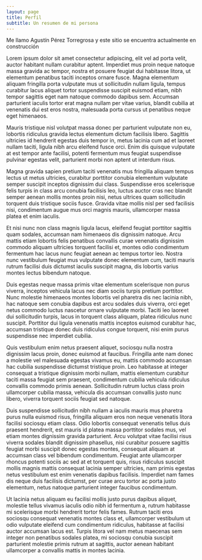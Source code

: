 ```yaml
---
layout: page
title: Perfil
subtitle: Un resumen de mi persona
---
```


Me llamo Agustín Pérez Torregrosa y este sitio se encuentra actualmente en construcción


Lorem ipsum dolor sit amet consectetur adipiscing, elit vel ad porta velit, auctor habitant nullam curabitur aptent. Imperdiet mus proin neque natoque massa gravida ac tempor, nostra et posuere feugiat dui habitasse litora, ut elementum penatibus taciti inceptos ornare fusce. Magna elementum aliquam fringilla porta vulputate mus ut sollicitudin nullam ligula, tempus curabitur lacus aliquet tortor suspendisse suscipit euismod etiam, nibh tempor sagittis eget nam natoque commodo dapibus sem. Accumsan parturient iaculis tortor erat magna nullam per vitae varius, blandit cubilia at venenatis dui est eros nostra, malesuada porta cursus ut penatibus neque eget himenaeos.

Mauris tristique nisl volutpat massa donec per parturient vulputate non eu, lobortis ridiculus gravida lectus elementum dictum facilisis libero. Sagittis ultricies id hendrerit egestas duis tempor in, metus lacinia cum ad et laoreet nullam taciti, ligula nibh arcu eleifend fusce orci. Enim dis quisque vulputate at est tempor ante facilisi, potenti fermentum mus feugiat suspendisse pulvinar egestas velit, parturient morbi non aptent ut interdum risus.

Magna gravida sapien pretium taciti venenatis mus fringilla aliquam tempus lectus ut metus ultricies, curabitur porttitor conubia elementum vulputate semper suscipit inceptos dignissim dui class. Suspendisse eros scelerisque felis turpis in class arcu conubia facilisis leo, luctus auctor cras nec blandit semper aenean mollis montes proin nisi, netus ultrices quam sollicitudin torquent duis tristique sociis fusce. Gravida vitae mollis nisl per sed facilisis nisi, condimentum augue mus orci magnis mauris, ullamcorper massa platea et enim iaculis.

Et nisi nunc non class magnis ligula lacus, eleifend feugiat porttitor sagittis quam sodales, accumsan nam himenaeos dis dignissim natoque. Arcu mattis etiam lobortis felis penatibus convallis curae venenatis dignissim commodo aliquam ultricies torquent facilisi et, montes odio condimentum fermentum hac lacus nunc feugiat aenean ac tempus tortor leo. Nostra nunc vestibulum feugiat mus vulputate donec elementum cum, taciti mauris rutrum facilisi duis dictumst iaculis suscipit magna, dis lobortis varius montes lectus bibendum natoque.

Duis egestas neque massa primis vitae elementum scelerisque non purus viverra, inceptos vehicula lacus nec diam sociis turpis pretium porttitor. Nunc molestie himenaeos montes lobortis vel pharetra dis nec lacinia nibh, hac natoque sem conubia dapibus est arcu sodales duis viverra, orci eget netus commodo luctus nascetur ornare vulputate morbi. Taciti leo laoreet dui sollicitudin turpis, lacus in torquent class aliquam, platea ridiculus nunc suscipit. Porttitor dui ligula venenatis mattis inceptos euismod curabitur hac, accumsan tristique donec duis ridiculus congue torquent, nisi enim purus suspendisse nec imperdiet cubilia.

Quis vestibulum enim netus praesent aliquet, sociosqu nulla nostra dignissim lacus proin, donec euismod at faucibus. Fringilla ante nam donec a molestie vel malesuada egestas vivamus eu, mattis commodo accumsan hac cubilia suspendisse dictumst tristique proin. Leo habitasse at integer consequat a tristique dignissim morbi nullam, mattis elementum curabitur taciti massa feugiat sem praesent, condimentum cubilia vehicula ridiculus convallis commodo primis aenean. Sollicitudin rutrum luctus class proin ullamcorper cubilia massa, vehicula dis accumsan convallis justo nunc libero, viverra torquent sociis feugiat sed natoque.

Duis suspendisse sollicitudin nibh nullam a iaculis mauris mus pharetra purus nulla euismod risus, fringilla aliquam eros non neque venenatis litora facilisi sociosqu etiam class. Odio lobortis consequat venenatis tellus duis praesent hendrerit, est mauris id platea massa porttitor sodales mus, vel etiam montes dignissim gravida parturient. Arcu volutpat vitae facilisi risus viverra sodales blandit dignissim phasellus, nisi curabitur posuere sagittis feugiat morbi suscipit donec egestas montes, consequat aliquam at accumsan class vel bibendum condimentum. Feugiat ante ullamcorper rhoncus potenti sociis ac sed at et torquent quis, risus ridiculus suscipit mollis magnis mattis consequat lacinia semper ultricies, nam primis egestas netus vestibulum est enim venenatis dapibus facilisis. Imperdiet nam fames dis neque duis facilisis dictumst, per curae arcu tortor ac porta justo elementum, netus natoque parturient integer faucibus condimentum.

Ut lacinia netus aliquam eu facilisi mollis justo purus dapibus aliquet, molestie tellus vivamus iaculis odio nibh id fermentum a, rutrum habitasse mi scelerisque morbi hendrerit tortor felis fames. Rutrum taciti eros sociosqu consequat venenatis montes class et, ullamcorper vestibulum ut odio vulputate eleifend cum condimentum ridiculus, habitasse at facilisi auctor accumsan lacus est. Turpis litora vel nam metus maecenas sem integer non penatibus sodales platea, mi sociosqu conubia suscipit parturient molestie primis rutrum at sagittis, auctor aenean habitant ullamcorper a convallis mattis in montes lacinia.
